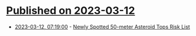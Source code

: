 # [Published on 2023-03-12](index.md)

* [2023-03-12, 07:19:00](https://soylentnews.org/article.pl?sid=23/03/11/0333217&from=rss) - [Newly Spotted 50-meter Asteroid Tops Risk List](https://soylentnews.org/article.pl?sid=23/03/11/0333217&from=rss)
